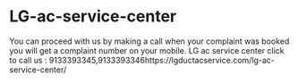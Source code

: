 # LG-ac-service-center
You can proceed with us by making a call when your complaint was booked you will get a complaint number on your mobile. LG ac service center click to call us : 9133393345,9133393346https://lgductacservice.com/lg-ac-service-center/
